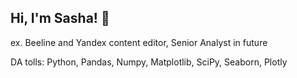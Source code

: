 ## Hi, I'm Sasha! 👋 

ex. Beeline and Yandex content editor, Senior Analyst in future

DA tolls:
Python, Pandas, Numpy, Matplotlib, SciPy, Seaborn, Plotly

<!--
**AgathaRemedy/AgathaRemedy** is a ✨ _special_ ✨ repository because its `README.md` (this file) appears on your GitHub profile.

Here are some ideas to get you started:

- 🔭 I’m currently working on ...
- 🌱 I’m currently learning ...
- 👯 I’m looking to collaborate on ...
- 🤔 I’m looking for help with ...
- 💬 Ask me about ...
- 📫 How to reach me: ...
- 😄 Pronouns: ...
- ⚡ Fun fact: ...
-->
